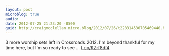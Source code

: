 ```yaml
---
layout: post
microblog: true
audio: 
date: 2012-07-25 21:23:20 -0500
guid: http://craigmcclellan.micro.blog/2012/07/26/t228314530705469440.html
---
```

3 more worship sets left in Crossroads 2012.
I'm beyond thankful for my time here, but I'm so ready to see ... [t.co/KZrf8df4](http://t.co/KZrf8df4)
